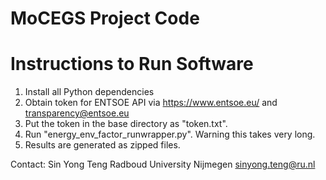 # MoCEGS Project Code

# Instructions to Run Software

1. Install all Python dependencies
2. Obtain token for ENTSOE API via https://www.entsoe.eu/ and transparency@entsoe.eu
3. Put the token in the base directory as "token.txt".
4. Run "energy_env_factor_runwrapper.py". Warning this takes very long.
5. Results are generated as zipped files.

Contact:
Sin Yong Teng 
Radboud University Nijmegen
sinyong.teng@ru.nl

